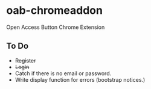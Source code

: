 oab-chromeaddon
===============

Open Access Button Chrome Extension


To Do
-----

- ~~Register~~
- ~~Login~~
- Catch if there is no email or password.
- Write display function for errors (bootstrap notices.)
